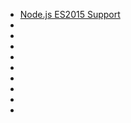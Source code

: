 - [Node.js ES2015 Support](https://node.green/)
- [](https://cdnjs.com/)
- [](https://jsonplaceholder.typicode.com/)
- [](https://codebeautify.org/jsonviewer)
- [](https://libraries.io/)
- [](http://webdevchecklist.com/)
- [](https://toolbox.googleapps.com/apps/har_analyzer/)
- [](https://copypastecharacter.com/all-characters)
- [](https://frontendchecklist.io/)
- [](https://www.toptal.com/developers/webdevchecklist)
